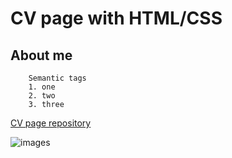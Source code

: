 # CV page with HTML/CSS

## About me

```
    Semantic tags
    1. one
    2. two
    3. three
```
[CV page repository](https://github.com/Diassska21/cv_page_frontender)

![image](assets/avatar.png)s
